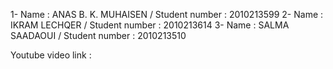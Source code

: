 1- Name : ANAS B. K. MUHAISEN / Student number : 2010213599
2- Name : IKRAM LECHQER      /  Student number : 2010213614
3- Name : SALMA SAADAOUI     /  Student number : 2010213510

Youtube video link : 
